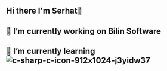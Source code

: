 ## Hi there I'm Serhat👋

## 🔭 I’m currently working on Bilin Software
## 🌱 I’m currently learning ![c-sharp-c-icon-912x1024-j3yidw37](https://github.com/user-attachments/assets/bfe0a090-1d55-4cd9-98bc-46a48873d01d)


<!--
**serhataker/serhataker** is a ✨ _special_ ✨ repository because its `README.md` (this file) appears on your GitHub profile.

Here are some ideas to get you started:

- 🔭 I’m currently working on ...
- 🌱 I’m currently learning ...
- 👯 I’m looking to collaborate on ...
- 🤔 I’m looking for help with ...
- 💬 Ask me about ...
- 📫 How to reach me: ...
- 😄 Pronouns: ...
- ⚡ Fun fact: ...
-->
